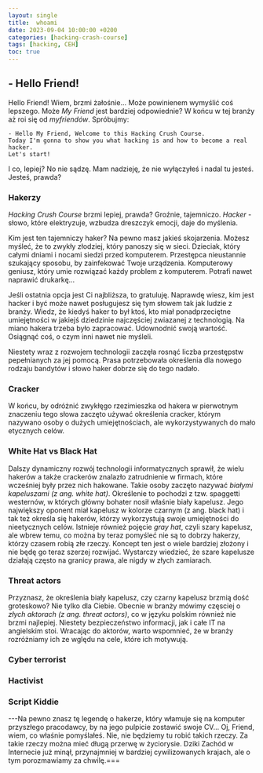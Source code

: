 ```yaml
---
layout: single
title:  whoami
date: 2023-09-04 10:00:00 +0200
categories: [hacking-crash-course]
tags: [hacking, CEH]
toc: true
---
```


## - Hello Friend!

Hello Friend! Wiem, brzmi żałośnie... Może powinienem wymyślić coś lepszego. Może 
*My Friend* jest bardziej odpowiednie? W końcu w tej branży aż roi się od *myfriendów*. Spróbujmy:


```
- Hello My Friend, Welcome to this Hacking Crush Course.
Today I'm gonna to show you what hacking is and how to become a real hacker.
Let's start!
```


I co, lepiej? No nie sądzę. Mam nadzieję, że nie wyłączyłeś i nadal tu jesteś. Jesteś, prawda? 

### Hakerzy
*Hacking Crush Course* brzmi lepiej, prawda? Groźnie, tajemniczo. *Hacker* - słowo, które elektryzuje, wzbudza dreszczyk emocji, daje do myślenia.

Kim jest ten tajemniczy haker? Na pewno masz jakieś skojarzenia. Możesz myśleć, że to zwykły złodziej, który panoszy się w sieci. Dzieciak, który całymi dniami i nocami siedzi przed komputerem. Przestępca nieustannie szukający sposobu, by zainfekować Twoje urządzenia. Komputerowy geniusz, który umie rozwiązać każdy problem z komputerem. Potrafi nawet naprawić drukarkę...

Jeśli ostatnia opcja jest Ci najbliższa, to gratuluję. Naprawdę wiesz, kim jest hacker i być może nawet posługujesz się tym słowem tak jak ludzie z branży. Wiedz, że kiedyś haker to był ktoś, kto miał ponadprzeciętne umiejętności w jakiejś dziedzinie najczęściej zwiazanej z technologią. Na miano hakera trzeba było zapracować. Udownodnić swoją wartość. Osiągnąć coś, o czym inni nawet nie myśleli. 

Niestety wraz z rozwojem technologii zaczęła rosnąć liczba przestępstw pepełnianych za jej pomocą. Prasa potrzebowała określenia dla nowego rodzaju bandytów i słowo haker dobrze się do tego nadało. 


### Cracker
W końcu, by odróżnić zwykłęgo rzezimieszka od hakera w pierwotnym znaczeniu tego słowa zaczęto używać określenia cracker, którym nazywano osoby o dużych umiejętnościach, ale wykorzystywanych do mało etycznych celów.

### White Hat vs Black Hat

Dalszy dynamiczny rozwój technologii informatycznych sprawił, że wielu hakerów a także crackerów znalazło zatrudnienie w firmach, które wcześniej były przez nich hakowane. Takie osoby zaczęto nazywać *białymi kapeluszami (z ang. white hat)*. Określenie to pochodzi z tzw. spaggetti westernów, w których główny bohater nosił właśnie biały kapelusz. Jego największy oponent miał kapelusz w kolorze czarnym (z ang. black hat) i tak też określa się hakerów, którzy wykorzystują swoje umiejętności do nieetycznych celów. Istnieje również pojęcie *gray hat*, czyli szary kapelusz, ale wbrew temu, co można by teraz pomyśleć nie są to dobrzy hakerzy, którzy czasem robią złe rzeczy. Koncept ten jest o wiele bardziej złożony i nie będę go teraz szerzej rozwijać. Wystarczy wiedzieć, że szare kapelusze działają często na granicy prawa, ale nigdy w złych zamiarach.

### Threat actors

Przyznasz, że określenia biały kapelusz, czy czarny kapelusz brzmią dość groteskowo? Nie tylko dla Ciebie. Obecnie w branży mówimy częsciej o *złych aktorach (z ang. threat actors)*, co w języku polskim również nie brzmi najlepiej. Niestety bezpieczeństwo informacji, jak i całe IT na angielskim stoi. Wracając do aktorów, warto wspomnieć, że w branży rozróżniamy ich ze wględu na cele, które ich motywują.


### Cyber terrorist
### Hactivist
### Script Kiddie

---Na pewno znasz tę legendę o hakerze, który włamuje się na komputer przyszłego pracodawcy, by na jego pulpicie zostawić swoje CV... Oj, Friend, wiem, co właśnie pomyślałeś. Nie, nie będziemy tu robić takich rzeczy. Za takie rzeczy można mieć długą przerwę w życiorysie. Dziki Zachód w Internecie już minął, przynajmniej w bardziej cywilizowanych krajach, ale o tym porozmawiamy za chwilę.===



































































